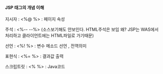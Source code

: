 #### JSP 태그의 개념 이해



지시자 : <%@  %> : 페이지 속성 <br/>

주석 : <%-- --%> (소스보기해도 안보인다. HTML주석은 보임 왜? JSP는 WAS에서 처리하고 클라이언트에는 HTML파일로 가기때문) <br/>

선언 : <%! %> : 변수 메소드 선언 , 전역의미<br/> 

표현식 : <%=  %> : 결과값 출력  <br/>

스크립트릿 : <%    %> : Java코드  <br/>